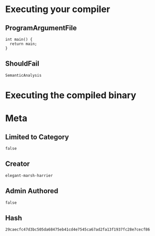 # Executing your compiler

## ProgramArgumentFile

```
int main() {
  return main;
}
```

## ShouldFail

```
SemanticAnalysis
```

# Executing the compiled binary

# Meta

## Limited to Category

```
false
```

## Creator

```
elegant-marsh-harrier
```

## Admin Authored

```
false
```

## Hash

```
29caecfc47d3bc505da68475eb41cd4e7545ca67ad2fa13f1937fc28e7cecf86
```
